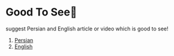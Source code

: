 # Good To See🧐
suggest Persian and English article or video which is good to see!

1. [Persian](README.persian.md)
2. [English](README.english.md)